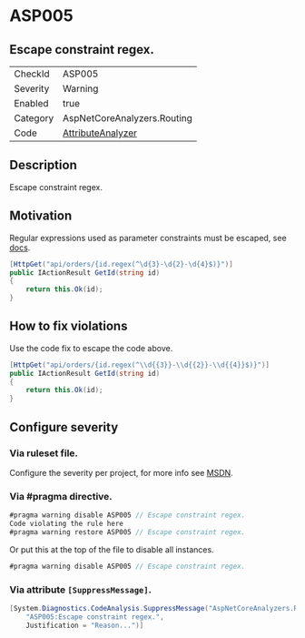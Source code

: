 # ASP005
## Escape constraint regex.

<!-- start generated table -->
<table>
  <tr>
    <td>CheckId</td>
    <td>ASP005</td>
  </tr>
  <tr>
    <td>Severity</td>
    <td>Warning</td>
  </tr>
  <tr>
    <td>Enabled</td>
    <td>true</td>
  </tr>
  <tr>
    <td>Category</td>
    <td>AspNetCoreAnalyzers.Routing</td>
  </tr>
  <tr>
    <td>Code</td>
    <td><a href="https://github.com/DotNetAnalyzers/AspNetCoreAnalyzers/blob/master/AspNetCoreAnalyzers/Analyzers/AttributeAnalyzer.cs">AttributeAnalyzer</a></td>
  </tr>
</table>
<!-- end generated table -->

## Description

Escape constraint regex.

## Motivation

Regular expressions used as parameter constraints must be escaped, see [docs](https://docs.microsoft.com/en-us/aspnet/core/fundamentals/routing?view=aspnetcore-2.2#regular-expressions).

```cs
[HttpGet("api/orders/{id.regex(^\d{3}-\d{2}-\d{4}$)}")]
public IActionResult GetId(string id)
{
    return this.Ok(id);
}
```

## How to fix violations

Use the code fix to escape the code above.
```cs
[HttpGet("api/orders/{id.regex(^\\d{{3}}-\\d{{2}}-\\d{{4}}$)}")]
public IActionResult GetId(string id)
{
    return this.Ok(id);
}
```

<!-- start generated config severity -->
## Configure severity

### Via ruleset file.

Configure the severity per project, for more info see [MSDN](https://msdn.microsoft.com/en-us/library/dd264949.aspx).

### Via #pragma directive.
```C#
#pragma warning disable ASP005 // Escape constraint regex.
Code violating the rule here
#pragma warning restore ASP005 // Escape constraint regex.
```

Or put this at the top of the file to disable all instances.
```C#
#pragma warning disable ASP005 // Escape constraint regex.
```

### Via attribute `[SuppressMessage]`.

```C#
[System.Diagnostics.CodeAnalysis.SuppressMessage("AspNetCoreAnalyzers.Routing", 
    "ASP005:Escape constraint regex.", 
    Justification = "Reason...")]
```
<!-- end generated config severity -->